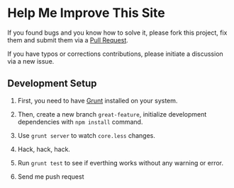 # Help Me Improve This Site

If you found bugs and you know how to solve it, please fork this project, fix them and submit them via a [Pull Request](https://help.github.com/articles/using-pull-requests).

If you have typos or corrections contributions, please initiate a discussion via a new issue.

## Development Setup

1. First, you need to have [Grunt](http://gruntjs.com/) installed on your system.

2. Then, create a new branch `great-feature`, initialize development dependencies with `npm install` command.

3. Use `grunt server` to watch `core.less` changes.

4. Hack, hack, hack.

5. Run `grunt test` to see if everthing works without any warning or error.

6. Send me push request
